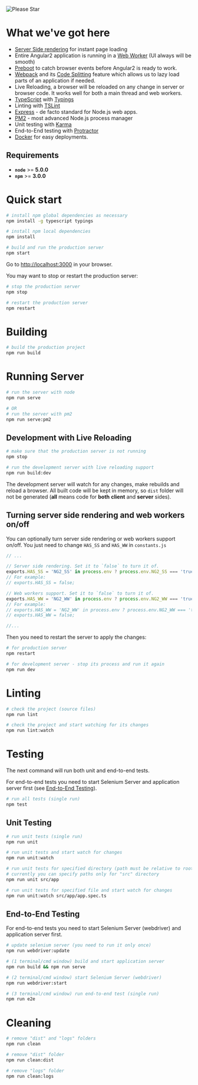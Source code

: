 ![Please Star](http://pmachowski.github.io/ghh/images/please_star.jpg)


# What we've got here

- [Server Side rendering](https://angularu.com/VideoSession/2015sf/angular-2-server-rendering) for instant page loading
- Entire Angular2 application is running in a [Web Worker](https://developer.mozilla.org/en-US/docs/Web/API/Web_Workers_API/Using_web_workers) (UI always will be smooth)
- [Preboot](https://www.npmjs.com/package/preboot) to catch browser events before Angular2 is ready to work.
- [Webpack](https://webpack.github.io/) and its [Code Splitting](https://webpack.github.io/docs/code-splitting.html) feature which allows us to lazy load parts of an application if needed.
- Live Reloading, a browser will be reloaded on any change in server or browser code. It works well for both a main thread and web workers.
- [TypeScript](http://www.typescriptlang.org/) with [Typings](https://github.com/typings/typings)
- Linting with [TSLint](http://palantir.github.io/tslint/)
- [Express](http://expressjs.com/) - de facto standard for Node.js web apps.
- [PM2](http://pm2.keymetrics.io/) - most advanced Node.js process manager
- Unit testing with [Karma](http://karma-runner.github.io/)
- End-to-End testing with [Protractor](https://angular.github.io/protractor)
- [Docker](https://www.docker.com) for easy deployments.

## Requirements

- **`node`** >= **5.0.0**
- **`npm`** >= **3.0.0**

# Quick start
```bash
# install npm global dependencies as necessary
npm install -g typescript typings

# install npm local dependencies
npm install

# build and run the production server
npm start
```
Go to [http://localhost:3000](http://localhost:3000) in your browser.

You may want to stop or restart the production server:
```bash
# stop the production server
npm stop

# restart the production server
npm restart
```

# Building
```bash
# build the production project
npm run build
```

# Running Server
```bash
# run the server with node
npm run serve

# OR
# run the server with pm2
npm run serve:pm2
```

## Development with Live Reloading
```bash
# make sure that the production server is not running
npm stop

# run the development server with live reloading support
npm run build:dev
```

The development server will watch for any changes, make rebuilds and reload a browser. All built code will be kept in
memory, so `dist` folder will not be generated (**all** means code for **both** **client** and **server** sides).

## Turning server side rendering and web workers on/off
You can optionally turn server side rendering or web workers support on/off. You just need
to change `HAS_SS` and `HAS_WW` in `constants.js`

```js
// ...

// Server side rendering. Set it to `false` to turn it of.
exports.HAS_SS = 'NG2_SS' in process.env ? process.env.NG2_SS === 'true' : true;
// For example:
// exports.HAS_SS = false;

// Web workers support. Set it to `false` to turn it of.
exports.HAS_WW = 'NG2_WW' in process.env ? process.env.NG2_WW === 'true' : true;
// For example:
// exports.HAS_WW = 'NG2_WW' in process.env ? process.env.NG2_WW === 'true' : false;
// exports.HAS_WW = false;

//...
```
Then you need to restart the server to apply the changes:
```bash
# for production server
npm restart

# for development server - stop its process and run it again
npm run dev
```

# Linting
```bash
# check the project (source files)
npm run lint

# check the project and start watching for its changes
npm run lint:watch
```

# Testing
The next command will run both unit and end-to-end tests.

For end-to-end tests you need to start Selenium Server and application server first (see [End-to-End Testing](#end-to-end-testing)).
```bash
# run all tests (single run)
npm test
```

## Unit Testing
```bash
# run unit tests (single run)
npm run unit

# run unit tests and start watch for changes
npm run unit:watch

# run unit tests for specified directory (path must be relative to root directory)
# currently you can specify paths only for "src" directory
npm run unit src/app

# run unit tests for specified file and start watch for changes
npm run unit:watch src/app/app.spec.ts
```

## End-to-End Testing
For end-to-end tests you need to start Selenium Server (webdriver) and application server first.
```bash
# update selenium server (you need to run it only once)
npm run webdriver:update

# (1 terminal/cmd window) build and start application server
npm run build && npm run serve

# (2 terminal/cmd window) start Selenium Server (webdriver)
npm run webdriver:start

# (3 terminal/cmd window) run end-to-end test (single run)
npm run e2e
```

# Cleaning
```bash
# remove "dist" and "logs" folders
npm run clean

# remove "dist" folder
npm run clean:dist

# remove "logs" folder
npm run clean:logs
```
